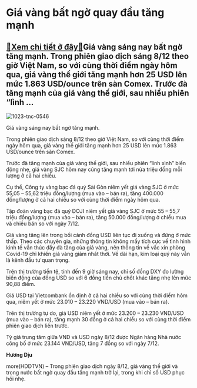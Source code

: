 Giá vàng bất ngờ quay đầu tăng mạnh
===================================

[:gift:Xem chi tiết ở đây:gift:](https://hddtvn.com/gia-vang-bat-ngo-quay-dau-tang-manh/)Giá vàng sáng nay bất ngờ tăng mạnh. Trong phiên giao dịch sáng 8/12 theo giờ Việt Nam, so với cùng thời điểm ngày hôm qua, giá vàng thế giới tăng mạnh hơn 25 USD lên mức 1.863 USD/ounce trên sàn Comex. Trước đà tăng mạnh của giá vàng thế giới, sau nhiều phiên “lình …
----------------------------------------------------------------------------------------------------------------------------------------------------------------------------------------------------------------------------------------------------------------------------





![1023-tnc-0546](https://hddtvn.com/wp-content/uploads/2021/01/1023_TNC_0546-2.jpg "Giá vàng sáng 15/9 đã tăng hơn 100.000 đồng/lượng.")


Giá vàng sáng nay bất ngờ tăng mạnh.



Trong phiên giao dịch sáng 8/12 theo giờ Việt Nam, so với cùng thời điểm ngày hôm qua, giá vàng thế giới tăng mạnh hơn 25 USD lên mức 1.863 USD/ounce trên sàn Comex.


Trước đà tăng mạnh của giá vàng thế giới, sau nhiều phiên “lình xình” biến động nhẹ, giá vàng SJC hôm nay cũng tăng mạnh tới nửa triệu đồng mỗi lượng ở cả hai chiều.


Cụ thể, Công ty vàng bạc đá quý Sài Gòn niêm yết giá vàng SJC ở mức 55,05 – 55,62 triệu đồng/lượng (mua vào – bán ra), tăng 400.000 đồng/lượng ở cả hai chiều so với cùng thời điểm ngày hôm qua.


Tập đoàn vàng bạc đá quý DOJI niêm yết giá vàng SJC ở mức 55 – 55,7 triệu đồng/lượng (mua vào – bán ra), tăng 50.000 đồng/lượng ở chiều mua và chiều bán so với ngày 7/12.


Giá vàng tăng lên trong bối cảnh đồng USD liên tục đi xuống và đứng ở mức thấp. Theo các chuyên gia, những thông tin không mấy tích cực về tình hình kinh tế vẫn thúc đẩy đà tăng của giá vàng, nên thông tin về vắc xin phòng Covid-19 chỉ khiến giá vàng giảm nhất thời. Về dài hạn, kim loại quý này vẫn là kênh đầu tư quan trọng.


Trên thị trường tiền tệ, tính đến 9 giờ sáng nay, chỉ số đồng DXY đo lường biến động của đồng USD so với 6 đồng tiền chủ chốt khác tăng nhẹ lên mức 90,88 điểm.


Giá USD tại Vietcombank ổn định ở cả hai chiều so với cùng thời điểm hôm qua, niêm yết ở mức 23.010 – 23.220 VND/USD (mua vào – bán ra).


Trên thị trường tự do, giá USD niêm yết ở mức 23.200 – 23.230 VND/USD (mua vào – bán ra), tăng mạnh 30 đồng ở cả hai chiều so với cùng thời điểm phiên giao dịch liền trước.


Tỷ giá trung tâm giữa VND và USD ngày 8/12 được Ngân hàng Nhà nước công bố ở mức 23.144 VND/USD, tăng 7 đồng so với ngày 7/12.




**Hương Dịu**



more(HDDTVN) – Trong phiên giao dịch ngày 8/12, giá vàng thế giới và trong nước bất ngờ quay đầu tăng mạnh trở lại, trong khi chỉ số USD phục hồi nhẹ.


